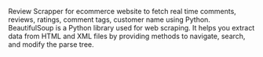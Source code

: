 Review Scrapper for ecommerce website to fetch real time comments, reviews, ratings, comment tags, customer name using Python.
BeautifulSoup is a Python library used for web scraping. It helps you extract data from HTML and XML files by providing methods to navigate, search, and modify the parse tree.
